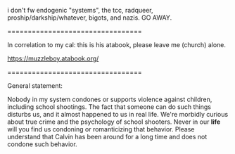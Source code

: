 i don't fw endogenic "systems", the tcc, radqueer, proship/darkship/whatever, bigots, and nazis. GO AWAY.

=================================

In correlation to my cal: this is his atabook, please leave me (church) alone.

https://muzzleboy.atabook.org/

=================================

General statement:

Nobody in my system condones or supports violence against children, including school shootings. The fact that someone can do such things disturbs us, and it almost happened to us in real life. We're morbidly curious about true crime and the psychology of school shooters. Never in our **life** will you find us condoning or romanticizing that behavior. Please understand that Calvin has been around for a long time and does not condone such behavior.
